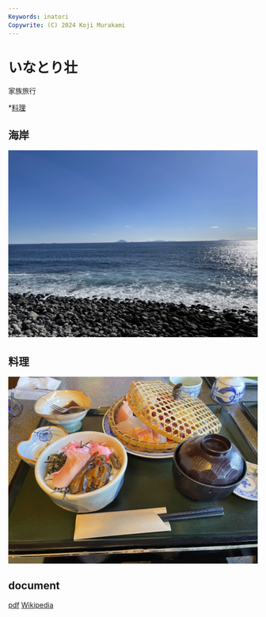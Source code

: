 ```yaml
---
Keywords: inatori
Copywrite: (C) 2024 Koji Murakami
---
```


# いなとり壮 

家族旅行

*[料理](#dinner)

## 海岸

![海岸](./IMG_0211.jpeg)

## <span id="dinner">料理</span>

![](IMG_0209.jpeg)

## document

[pdf](inatori.pdf)
[Wikipedia](https://ja.wikipedia.org/wiki/%E7%86%B1%E6%B5%B7%E6%B8%A9%E6%B3%89)



